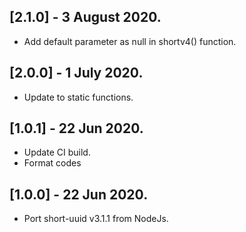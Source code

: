 ## [2.1.0] - 3 August 2020.

* Add default parameter as null in shortv4() function.

## [2.0.0] - 1 July 2020.

* Update to static functions.

## [1.0.1] - 22 Jun 2020.

* Update CI build.
* Format codes

## [1.0.0] - 22 Jun 2020.

* Port short-uuid v3.1.1 from NodeJs.
